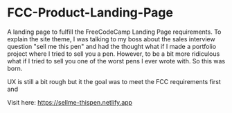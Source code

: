 # FCC-Product-Landing-Page

A landing page to fulfill the FreeCodeCamp Landing Page requirements. To explain the site theme, I was talking to my boss about the sales interview question "sell me this pen" and had the thought what if I made a portfolio project where I tried to sell you a pen. However, to be a bit more ridiculous what if I tried to sell you one of the worst pens I ever wrote with. So this was born. 

UX is still a bit rough but it the goal was to meet the FCC requirements first and 

Visit here: https://sellme-thispen.netlify.app
